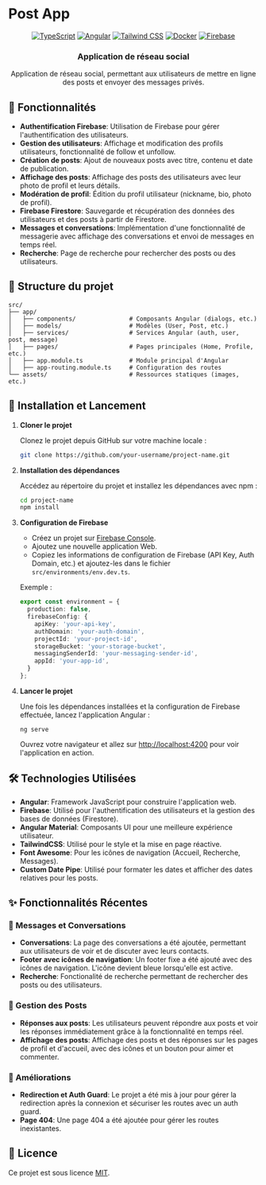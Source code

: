 # Post App

<div align="center">

[![TypeScript](https://img.shields.io/badge/TypeScript-3178C6?logo=typescript&logoColor=fff)](#)
[![Angular](https://img.shields.io/badge/Angular-%23DD0031.svg?logo=angular&logoColor=white)](#)
[![Tailwind CSS](https://img.shields.io/badge/Tailwind%20CSS-%2338B2AC.svg?logo=tailwind-css&logoColor=white)](#)
[![Docker](https://img.shields.io/badge/Docker-2496ED?logo=docker&logoColor=fff)](#)
[![Firebase](https://img.shields.io/badge/Firebase-039BE5?logo=Firebase&logoColor=white)](#)

<h3>Application de réseau social</h3>

Application de réseau social, permettant aux utilisateurs de mettre en ligne des posts et envoyer des messages privés.

</div>

## 🌟 Fonctionnalités

- **Authentification Firebase**: Utilisation de Firebase pour gérer l'authentification des utilisateurs.
- **Gestion des utilisateurs**: Affichage et modification des profils utilisateurs, fonctionnalité de follow et unfollow.
- **Création de posts**: Ajout de nouveaux posts avec titre, contenu et date de publication.
- **Affichage des posts**: Affichage des posts des utilisateurs avec leur photo de profil et leurs détails.
- **Modération de profil**: Édition du profil utilisateur (nickname, bio, photo de profil).
- **Firebase Firestore**: Sauvegarde et récupération des données des utilisateurs et des posts à partir de Firestore.
- **Messages et conversations**: Implémentation d'une fonctionnalité de messagerie avec affichage des conversations et envoi de messages en temps réel.
- **Recherche**: Page de recherche pour rechercher des posts ou des utilisateurs.

## 📂 Structure du projet

```plaintext
src/
├── app/
│   ├── components/               # Composants Angular (dialogs, etc.)
│   ├── models/                   # Modèles (User, Post, etc.)
│   ├── services/                 # Services Angular (auth, user, post, message)
│   ├── pages/                    # Pages principales (Home, Profile, etc.)
│   ├── app.module.ts             # Module principal d'Angular
│   ├── app-routing.module.ts     # Configuration des routes
└── assets/                       # Ressources statiques (images, etc.)
```

## 🚀 Installation et Lancement

1. **Cloner le projet**

   Clonez le projet depuis GitHub sur votre machine locale :

   ```bash
   git clone https://github.com/your-username/project-name.git
   ```

2. **Installation des dépendances**

   Accédez au répertoire du projet et installez les dépendances avec npm :

   ```bash
   cd project-name
   npm install
   ```

3. **Configuration de Firebase**

   - Créez un projet sur [Firebase Console](https://console.firebase.google.com/).
   - Ajoutez une nouvelle application Web.
   - Copiez les informations de configuration de Firebase (API Key, Auth Domain, etc.) et ajoutez-les dans le fichier `src/environments/env.dev.ts`.

   Exemple :
   
   ```ts
   export const environment = {
     production: false,
     firebaseConfig: {
       apiKey: 'your-api-key',
       authDomain: 'your-auth-domain',
       projectId: 'your-project-id',
       storageBucket: 'your-storage-bucket',
       messagingSenderId: 'your-messaging-sender-id',
       appId: 'your-app-id',
     }
   };
   ```

4. **Lancer le projet**

   Une fois les dépendances installées et la configuration de Firebase effectuée, lancez l'application Angular :

   ```
   ng serve
   ```

   Ouvrez votre navigateur et allez sur [http://localhost:4200](http://localhost:4200) pour voir l'application en action.

## 🛠️ Technologies Utilisées

- **Angular**: Framework JavaScript pour construire l'application web.
- **Firebase**: Utilisé pour l'authentification des utilisateurs et la gestion des bases de données (Firestore).
- **Angular Material**: Composants UI pour une meilleure expérience utilisateur.
- **TailwindCSS**: Utilisé pour le style et la mise en page réactive.
- **Font Awesome**: Pour les icônes de navigation (Accueil, Recherche, Messages).
- **Custom Date Pipe**: Utilisé pour formater les dates et afficher des dates relatives pour les posts.

## ✨ Fonctionnalités Récentes
### 💬 Messages et Conversations
- **Conversations**: La page des conversations a été ajoutée, permettant aux utilisateurs de voir et de discuter avec leurs contacts.
- **Footer avec icônes de navigation**: Un footer fixe a été ajouté avec des icônes de navigation. L'icône devient bleue lorsqu'elle est active.
- **Recherche**: Fonctionalité de recherche permettant de rechercher des posts ou des utilisateurs.

### 📅 Gestion des Posts
- **Réponses aux posts**: Les utilisateurs peuvent répondre aux posts et voir les réponses immédiatement grâce à la fonctionnalité en temps réel.
- **Affichage des posts**: Affichage des posts et des réponses sur les pages de profil et d'accueil, avec des icônes et un bouton pour aimer et commenter.

### 🔄 Améliorations
- **Redirection et Auth Guard**: Le projet a été mis à jour pour gérer la redirection après la connexion et sécuriser les routes avec un auth guard.
- **Page 404**: Une page 404 a été ajoutée pour gérer les routes inexistantes.

## 📜 Licence

Ce projet est sous licence [MIT](https://opensource.org/licenses/MIT).

